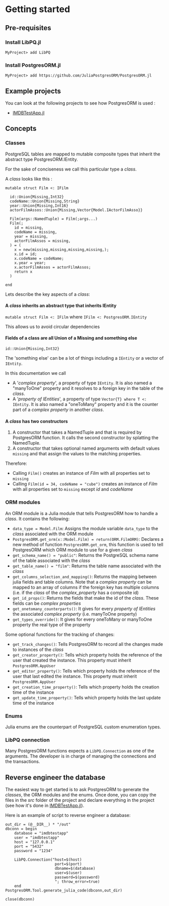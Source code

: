 # Getting started

## Pre-requisites
### Install LibPQ.jl
`MyProject> add LibPQ`

### Install PostgresORM.jl
`MyProject> add https://github.com/JuliaPostgresORM/PostgresORM.jl`

## Example projects
You can look at the following projects to see how PostgresORM is used :
  * [IMDBTestApp.jl](https://github.com/JuliaPostgresORM/IMDBTestApp.jl)

## Concepts

### Classes

PostgreSQL tables are mapped to mutable composite types that inherit the
abstract type PostgresORM.IEntity.

For the sake of conciseness we call this particular type a _class_.

A _class_ looks like this :

```
mutable struct Film <: IFilm

  id::Union{Missing,Int32}
  codeName::Union{Missing,String}
  year::Union{Missing,Int16}
  actorFilmAssos::Union{Missing,Vector{Model.IActorFilmAsso}}

  Film(args::NamedTuple) = Film(;args...)
  Film(;
    id = missing,
    codeName = missing,
    year = missing,
    actorFilmAssos = missing,
  ) = (
    x = new(missing,missing,missing,missing,);
    x.id = id;
    x.codeName = codeName;
    x.year = year;
    x.actorFilmAssos = actorFilmAssos;
    return x
  )

end
```

Lets describe the key aspects of a _class_:

#### A _class_ inherits an abstract type that inherits IEntity
`mutable struct Film <: IFilm` where `IFilm <: PostgresORM.IEntity`

This allows us to avoid circular dependencies

#### Fields of a class are all Union of a Missing and something else
`id::Union{Missing,Int32}`

The 'something else' can be a lot of things including a `IEntity` or a vector of
`IEntity`.

In this documentation we call
  * A '_complex property_', a property of type `IEntity`. It is also named
  a "manyToOne" property and it resolves to a foreign key in the table of the
  _class_.
  * A '_property of IEntities_', a property of type 
`Vector{T} where T <: IEntity`.  It is also named a "oneToMany" property and
  it is the counter part of a _complex property_ in another _class_.



#### A _class_ has two constructors

  1. A constructor that takes a NamedTuple and that is required by PostgresORM
function. It calls the second constructor by splatting the NamedTuple.
  2. A constructor that takes optional named arguments with default values
  `missing` and that assign the values to the matching properties.

Therefore:

  * Calling `Film()` creates an instance of _Film_ with all properties set
to `missing`
  * Calling `Film(id = 34, codeName = "cube")` creates an instance of _Film_
with all properties set to `missing` except _id_ and _codeName_

### ORM modules
An ORM module is a Julia module that tells PostgresORM how to handle a _class_.
It contains the following:

  * `data_type = Model.Film`: Assigns the module variable `data_type` to the
  _class_ associated with the ORM module
  * `PostgresORM.get_orm(x::Model.Film) = return(ORM.FilmORM)`: Declares a new
  method of function `PostgresORM.get_orm`, this function is used to tell
  PostgresORM which ORM module to use for a given _class_
  * `get_schema_name() = "public"`: Returns the PostgreSQL schema name of the
table associated with the _class_
  * `get_table_name() = "film"`: Returns the table name associated with the _class_  
  * `get_columns_selection_and_mapping()`: Returns the mapping between julia
  fields and table columns. Note that  a _complex property_ can be mapped to
  an array of columns if the foreign key has multiple columns (i.e. if the
  _class_ of the _complex_property_ has a composite id)
  * `get_id_props()`: Returns the fields that make the id of the _class_. These
  fields can be _complex properties_
  * `get_onetomany_counterparts()`: It gives for every _property of IEntities_  
  the associated _complex property_ (i.e. manyToOne property)
  * `get_types_override()`: It gives for every oneToMany or manyToOne property
  the real type of the property

Some optional functions for the tracking of changes:
  * `get_track_changes()`: Tells PostgresORM to record all the changes made to
  instances of the _class_
  * `get_creator_property()`: Tells which property holds the reference of the
  user that created the instance. This property must inherit `PostgresORM.AppUser`
  * `get_editor_property()`: Tells which property holds the reference of the
  user that last edited the instance. This property must inherit `PostgresORM.AppUser`
  * `get_creation_time_property()`: Tells which property holds the creation
  time of the instance
  * `get_update_time_property()`: Tells which property holds the last update
  time of the instance

### Enums
Julia enums are the counterpart of PostgreSQL custom enumeration types.

### LibPQ connection
Many PostgresORM functions expects a `LibPQ.Connection` as one of the arguments.
The developer is in charge of managing the connections and the transactions.

## Reverse engineer the database
The easiest way to get started is to ask PostgresORM to generate the _classes_,
the ORM modules and the enums. Once done, you can copy the files in the _src_
folder of the project and declare everything in the project
(see how it's done in
[IMDBTestApp.jl](https://github.com/JuliaPostgresORM/IMDBTestApp.jl)).

Here is an example of script to reverse engineer a database:

```
out_dir = (@__DIR__) * "/out"
dbconn = begin
    database = "imdbtestapp"
    user = "imdbtestapp"
    host = "127.0.0.1"
    port = "5432"
    password = "1234"

    LibPQ.Connection("host=$(host)
                      port=$(port)
                      dbname=$(database)
                      user=$(user)
                      password=$(password)
                      "; throw_error=true)
    end
PostgresORM.Tool.generate_julia_code(dbconn,out_dir)

close(dbconn)
```
